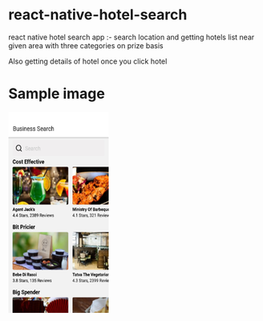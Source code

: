 # react-native-hotel-search
react native hotel search app :- search location and getting hotels list near given area with three categories on prize basis

Also getting details of hotel once you click hotel

# Sample image
<img src="./assets/app.jpg" width="200" height="400" />